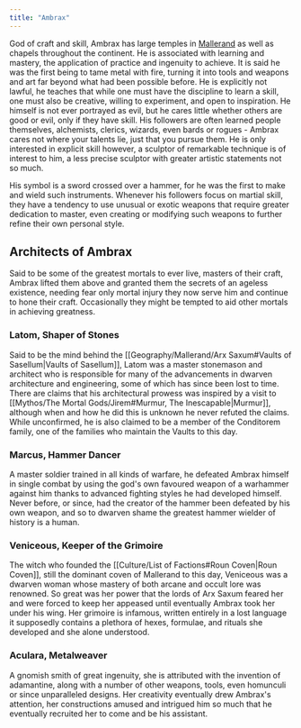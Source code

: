 ```yaml
---
title: "Ambrax"
---
```

God of craft and skill, Ambrax has large temples in [Mallerand](Geography/Mallerand.md) as well as chapels throughout the continent. He is associated with learning and mastery, the application of practice and ingenuity to achieve. It is said he was the first being to tame metal with fire, turning it into tools and weapons and art far beyond what had been possible before. He is explicitly not lawful, he teaches that while one must have the discipline to learn a skill, one must also be creative, willing to experiment, and open to inspiration. He himself is not ever portrayed as evil, but he cares little whether others are good or evil, only if they have skill. His followers are often learned people themselves, alchemists, clerics, wizards, even bards or rogues - Ambrax cares not where your talents lie, just that you pursue them. He is only interested in explicit skill however, a sculptor of remarkable technique is of interest to him, a less precise sculptor with greater artistic statements not so much.

His symbol is a sword crossed over a hammer, for he was the first to make and wield such instruments. Whenever his followers focus on martial skill, they have a tendency to use unusual or exotic weapons that require greater dedication to master, even creating or modifying such weapons to further refine their own personal style.

## Architects of Ambrax
Said to be some of the greatest mortals to ever live, masters of their craft, Ambrax lifted them above and granted them the secrets of an ageless existence, needing fear only mortal injury they now serve him and continue to hone their craft. Occasionally they might be tempted to aid other mortals in achieving greatness.

### Latom, Shaper of Stones
Said to be the mind behind the [[Geography/Mallerand/Arx Saxum#Vaults of Sasellum|Vaults of Sasellum]], Latom was a master stonemason and architect who is responsible for many of the advancements in dwarven architecture and engineering, some of which has since been lost to time. There are claims that his architectural prowess was inspired by a visit to [[Mythos/The Mortal Gods/Jirem#Murmur, The Inescapable|Murmur]], although when and how he did this is unknown he never refuted the claims. While unconfirmed, he is also claimed to be a member of the Conditorem family, one of the families who maintain the Vaults to this day.

### Marcus, Hammer Dancer
A master soldier trained in all kinds of warfare, he defeated Ambrax himself in single combat by using the god's own favoured weapon of a warhammer against him thanks to advanced fighting styles he had developed himself. Never before, or since, had the creator of the hammer been defeated by his own weapon, and so to dwarven shame the greatest hammer wielder of history is a human.

### Veniceous, Keeper of the Grimoire
The witch who founded the [[Culture/List of Factions#Roun Coven|Roun Coven]], still the dominant coven of Mallerand to this day, Veniceous was a dwarven woman whose mastery of both arcane and occult lore was renowned. So great was her power that the lords of Arx Saxum feared her and were forced to keep her appeased until eventually Ambrax took her under his wing. Her grimoire is infamous, written entirely in a lost language it supposedly contains a plethora of hexes, formulae, and rituals she developed and she alone understood.

### Aculara, Metalweaver
A gnomish smith of great ingenuity, she is attributed with the invention of adamantine, along with a number of other weapons, tools, even homunculi or since unparalleled designs. Her creativity eventually drew Ambrax's attention, her constructions amused and intrigued him so much that he eventually recruited her to come and be his assistant.